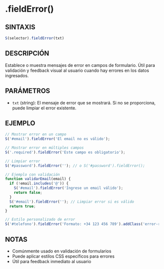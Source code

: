 # .fieldError()

## SINTAXIS
```javascript
S(selector).fieldError(txt)
```

## DESCRIPCIÓN
Establece o muestra mensajes de error en campos de formulario. Útil para validación y feedback visual al usuario cuando hay errores en los datos ingresados.

## PARÁMETROS
- `txt` (string): El mensaje de error que se mostrará. Si no se proporciona, puede limpiar el error existente.

## EJEMPLO
```javascript
// Mostrar error en un campo
S('#email').fieldError('El email no es válido');

// Mostrar error en múltiples campos
S('.required').fieldError('Este campo es obligatorio');

// Limpiar error
S('#password').fieldError(''); // o S('#password').fieldError();

// Ejemplo con validación
function validarEmail(email) {
  if (!email.includes('@')) {
    S('#email').fieldError('Ingrese un email válido');
    return false;
  }
  S('#email').fieldError(''); // Limpiar error si es válido
  return true;
}

// Estilo personalizado de error
S('#telefono').fieldError('Formato: +34 123 456 789').addClass('error-red');
```

## NOTAS
- Comúnmente usado en validación de formularios
- Puede aplicar estilos CSS específicos para errores
- Útil para feedback inmediato al usuario